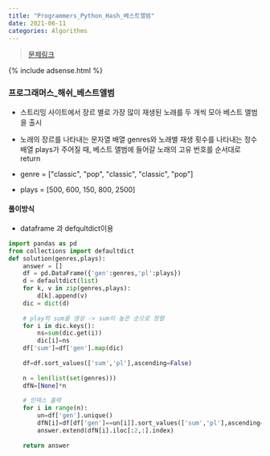 ```yaml
---
title: "Programmers_Python_Hash_베스트앨범"
date: 2021-06-11
categories: Algorithms
---
```

> [문제링크](https://programmers.co.kr/learn/courses/30/parts/12077)


{% include adsense.html %}


### 프로그래머스_해쉬_베스트앨범
- 스트리밍 사이트에서 장르 별로 가장 많이 재생된 노래를 두 개씩 모아 베스트 앨범을 출시
- 노래의 장르를 나타내는 문자열 배열 genres와 노래별 재생 횟수를 나타내는 정수 배열 plays가 주어질 때, 베스트 앨범에 들어갈 노래의 고유 번호를 순서대로 return

- genre = ["classic", "pop", "classic", "classic", "pop"]
- plays = [500, 600, 150, 800, 2500]	

#### 풀이방식
- dataframe 과 defqultdict이용

```python
import pandas as pd
from collections import defaultdict
def solution(genres,plays):
    answer = []
    df = pd.DataFrame({'gen':genres,'pl':plays})
    d = defaultdict(list)
    for k, v in zip(genres,plays):
        d[k].append(v)
    dic = dict(d)
    
    # play의 sum을 생성 -> sum이 높은 순으로 정렬
    for i in dic.keys():
        ns=sum(dic.get(i))
        dic[i]=ns
    df['sum']=df['gen'].map(dic)
    
    df=df.sort_values(['sum','pl'],ascending=False)
    
    n = len(list(set(genres)))
    dfN=[None]*n
    
    # 인덱스 출력
    for i in range(n):
        un=df['gen'].unique()
        dfN[i]=df[df['gen']==un[i]].sort_values(['sum','pl'],ascending=False)
        answer.extend(dfN[i].iloc[:2,:].index)
        
    return answer
```
